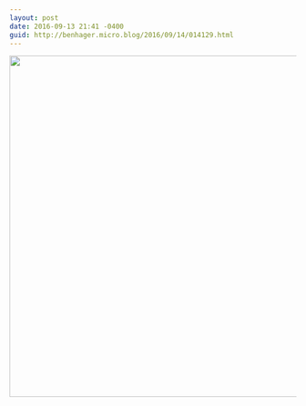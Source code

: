 ```yaml
---
layout: post
date: 2016-09-13 21:41 -0400
guid: http://benhager.micro.blog/2016/09/14/014129.html
---
```



<img src="http://hager.blog/uploads/2017/18cd02550e.jpg" width="600" height="600" />

